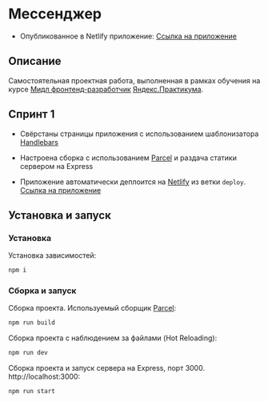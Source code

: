 # Мессенджер

* Опубликованное в Netlify приложение: [Ссылка на приложение](https://gentle-conkies-dc92ee.netlify.app)

## Описание

Самостоятельная проектная работа, выполненная в рамках обучения на курсе [Мидл фронтенд-разработчик](https://praktikum.yandex.ru/middle-frontend/)  [Яндекс.Практикума](https://praktikum.yandex.ru).

## Спринт 1

* Свёрстаны  страницы приложения с использованием шаблонизатора [Handlebars](https://handlebarsjs.com/)

* Настроена сборка с использованием [Parcel](https://parceljs.org/) и раздача статики сервером на Express

* Приложение автоматически деплоится на [Netlify](https://www.netlify.com/) из ветки `deploy`. [Ссылка на приложение](https://gentle-conkies-dc92ee.netlify.app)

## Установка и запуск

### Установка

Установка зависимостей:

```bash
npm i
```

### Сборка и запуск

Сборка проекта. Используемый сборщик [Parcel](https://parceljs.org/):

```bash
npm run build
```

Сборка проекта с наблюдением за файлами (Hot Reloading):

```bash
npm run dev
```

Сборка проекта и запуск сервера на Express, порт 3000. http://localhost:3000:

```bash
npm run start
```
